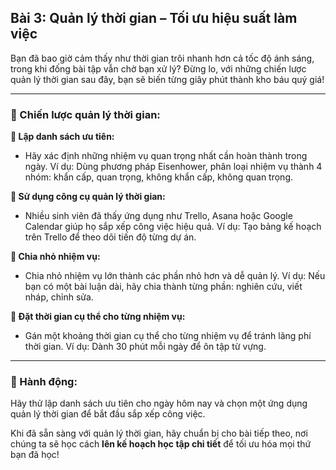 ## Bài 3: Quản lý thời gian – Tối ưu hiệu suất làm việc

Bạn đã bao giờ cảm thấy như thời gian trôi nhanh hơn cả tốc độ ánh sáng, trong khi đống bài tập vẫn chờ bạn xử lý? Đừng lo, với những chiến lược quản lý thời gian sau đây, bạn sẽ biến từng giây phút thành kho báu quý giá!

---

### 📌 Chiến lược quản lý thời gian:

**🔹 Lập danh sách ưu tiên:**
- Hãy xác định những nhiệm vụ quan trọng nhất cần hoàn thành trong ngày. Ví dụ: Dùng phương pháp Eisenhower, phân loại nhiệm vụ thành 4 nhóm: khẩn cấp, quan trọng, không khẩn cấp, không quan trọng.

**🔹 Sử dụng công cụ quản lý thời gian:**
- Nhiều sinh viên đã thấy ứng dụng như Trello, Asana hoặc Google Calendar giúp họ sắp xếp công việc hiệu quả. Ví dụ: Tạo bảng kế hoạch trên Trello để theo dõi tiến độ từng dự án.

**🔹 Chia nhỏ nhiệm vụ:**
- Chia nhỏ nhiệm vụ lớn thành các phần nhỏ hơn và dễ quản lý. Ví dụ: Nếu bạn có một bài luận dài, hãy chia thành từng phần: nghiên cứu, viết nháp, chỉnh sửa.

**🔹 Đặt thời gian cụ thể cho từng nhiệm vụ:**
- Gán một khoảng thời gian cụ thể cho từng nhiệm vụ để tránh lãng phí thời gian. Ví dụ: Dành 30 phút mỗi ngày để ôn tập từ vựng.

---

### 🚀 Hành động:

Hãy thử lập danh sách ưu tiên cho ngày hôm nay và chọn một ứng dụng quản lý thời gian để bắt đầu sắp xếp công việc.

Khi đã sẵn sàng với quản lý thời gian, hãy chuẩn bị cho bài tiếp theo, nơi chúng ta sẽ học cách **lên kế hoạch học tập chi tiết** để tối ưu hóa mọi thứ bạn đã học!